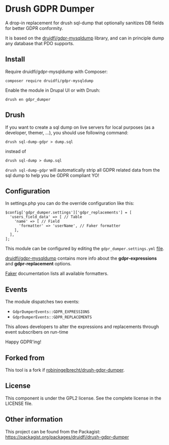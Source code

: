 # Drush GDPR Dumper

A drop-in replacement for drush sql-dump that optionally sanitizes DB fields for better GDPR conformity.

It is based on the [druidfi/gdpr-mysqldump](https://github.com/druidfi/gdpr-mysqldump) library, 
and can in principle dump any database that PDO supports. 

## Install

Require druidfi/gdpr-mysqldump with Composer:

```
composer require druidfi/gdpr-mysqldump
```

Enable the module in Drupal UI or with Drush:

```
drush en gdpr_dumper
```

## Drush

If you want to create a sql dump on live servers for local purposes (as a developer, themer, ...), 
you should use following command:

```
drush sql-dump-gdpr > dump.sql
```

instead of 

```
drush sql-dump > dump.sql
```

`drush sql-dump-gdpr` will automatically strip all GDPR related data from the sql dump to help you 
be GDPR compliant YO!

## Configuration

In settings.php you can do the override configuration like this:

```
$config['gdpr_dumper.settings']['gdpr_replacements'] = [
  'users_field_data' => [ // Table
    'name' => [ // Field
      'formatter' => 'userName', // Faker formatter
    ],
  ],
];
```

This module can be configured by editing the `gdpr_dumper.settings.yml` [file](config/install/gdpr_dumper.settings.yml).

[druidfi/gdpr-mysqldump](https://github.com/druidfi/gdpr-mysqldump) contains more info about 
the **gdpr-expressions** and **gdpr-replacement** options.

[Faker](https://fakerphp.github.io/) documentation lists all available formatters.

## Events

The module dispatches two events:
* `GdprDumperEvents::GDPR_EXPRESSIONS`
* `GdprDumperEvents::GDPR_REPLACEMENTS`
 
This allows developers to alter the expressions and replacements through event subscribers on run-time

Happy GDPR'ing!

## Forked from

This tool is a fork if [robiningelbrecht/drush-gdpr-dumper](https://github.com/robiningelbrecht/drush-gdpr-dumper).

## License

This component is under the GPL2 license. See the complete license in the LICENSE file.

## Other information

This project can be found from the Packagist: https://packagist.org/packages/druidfi/drush-gdpr-dumper
